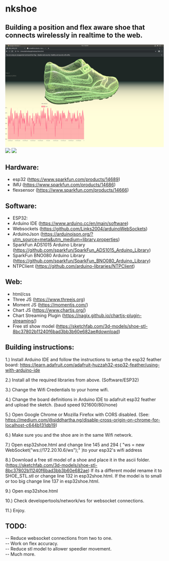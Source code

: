 # nkshoe

## Building a position and flex aware shoe that connects wirelessly in realtime to the web.  

![esp32shoe](web.png)
![](position.gif)
![](flex.gif)
</br>
## Hardware:  
- esp32 (https://www.sparkfun.com/products/14689)  
- IMU (https://www.sparkfun.com/products/14686)  
- flexsensor (https://www.sparkfun.com/products/14666)  
  
## Software:  
- ESP32:  
- Arduino IDE (https://www.arduino.cc/en/main/software)  
- Websockets (https://github.com/Links2004/arduinoWebSockets)  
- ArduinoJson (https://arduinojson.org/?utm_source=meta&utm_medium=library.properties)  
- SparkFun ADS1015 Arduino Library (https://github.com/sparkfun/SparkFun_ADS1015_Arduino_Library)  
- SparkFun BNO080 Arduino Library (https://github.com/sparkfun/SparkFun_BNO080_Arduino_Library)  
- NTPClient (https://github.com/arduino-libraries/NTPClient)</br>
  
## Web:  
- html/css  
- Three JS (https://www.threejs.org)  
- Moment JS (https://momentjs.com/)  
- Chart JS (https://www.chartjs.org/)  
- Chart Streaming Plugin (https://nagix.github.io/chartjs-plugin-streaming/)  
- Free stl show model (https://sketchfab.com/3d-models/shoe-stl-8bc37802b11240f6bad3bb3b60e682ae#download)  
  
## Building instructions:  
  
1.) Install Arduino IDE and follow the instructions to setup the esp32 feather board:
https://learn.adafruit.com/adafruit-huzzah32-esp32-feather/using-with-arduino-ide
  
2.) Install all the required libraries from above. (Software/ESP32)
  
3.) Change the Wifi Credentials to your home wifi.
  
4.) Change the board definitions in Arduino IDE to adafruit esp32 feather and upload the sketch. (baud speed 921600/80/none)
  
5.) Open Google Chrome or Mozilla Firefox with CORS disabled. (See: https://medium.com/@siddhartha.ng/disable-cross-origin-on-chrome-for-localhost-c644b131db19)
  
6.) Make sure you and the shoe are in the same Wifi network. 
  
7.) Open esp32shoe.html and change line 145 and 294 ( "ws = new WebSocket("ws://172.20.10.6/ws");" )to your esp32's wifi address 
  
8.) Download a free stl model of a shoe and place it in the ascii folder. (https://sketchfab.com/3d-models/shoe-stl-8bc37802b11240f6bad3bb3b60e682ae) If its a different model rename it to SHOE_STL.stl or change line 132 in esp32shoe.html.
If the model is to small or too big change line 137 in esp32shoe.html.
  
9.) Open esp32shoe.html 
  
10.) Check developertools/network/ws for websocket connections.
  
11.) Enjoy.
  
  
## TODO:  
-- Reduce websocket connections from two to one.  
-- Work on flex accuracy.  
-- Reduce stl model to allower speedier movement.  
-- Much more.  
  

